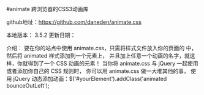 #animate 跨浏览器的CSS3动画库

github地址：https://github.com/daneden/animate.css

本地版本： 3.5.2
更新日期：

介绍：
	要在你的站点中使用 animate.css，只需将样式文件放入你的页面的 <head> 中，然后将 animated 样式添加到一个元素上，
	并且加上任意一个动画的名字，就这样，你就得到了一个 CSS 动画的元素！
	当你将 animate.css 与 jQuery 一起使用或者添加你自己的 CSS 规则时， 你可以用 animate.css 做一大堆其他的事，
	使用 jQuery 动态添加动画：$('#yourElement').addClass('animated bounceOutLeft');

